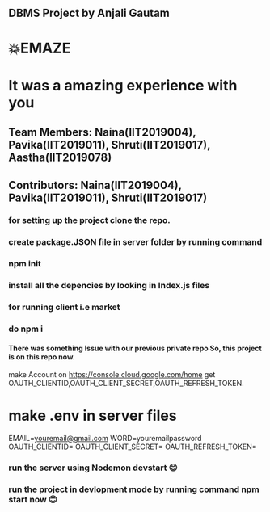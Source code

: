 ## DBMS Project by Anjali Gautam
# 💥EMAZE
# It was a amazing experience with you
## Team Members: Naina(IIT2019004), Pavika(IIT2019011), Shruti(IIT2019017), Aastha(IIT2019078)
## Contributors: Naina(IIT2019004), Pavika(IIT2019011), Shruti(IIT2019017)

### for setting up the project clone the repo.
### create package.JSON file in server folder by running command

### npm init

### install all the depencies by looking in Index.js files

### for running client i.e market 
### do npm i 


#### There was something Issue with our previous private repo So, this project is on this repo now.


make Account on https://console.cloud.google.com/home
get OAUTH_CLIENTID,OAUTH_CLIENT_SECRET,OAUTH_REFRESH_TOKEN.

# make .env in server files

EMAIL=youremail@gmail.com
WORD=youremailpassword
OAUTH_CLIENTID=
OAUTH_CLIENT_SECRET=
OAUTH_REFRESH_TOKEN=

### run the server using Nodemon devstart 😊
### run the project in devlopment mode by running command npm start now 😊
